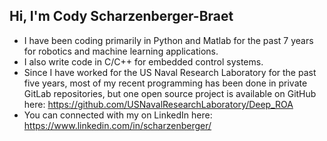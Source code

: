 ## Hi, I'm Cody Scharzenberger-Braet

- I have been coding primarily in Python and Matlab for the past 7 years for robotics and machine learning applications.
- I also write code in C/C++ for embedded control systems.
- Since I have worked for the US Naval Research Laboratory for the past five years, most of my recent programming has been done in private GitLab repositories, but one open source project is available on GitHub here: https://github.com/USNavalResearchLaboratory/Deep_ROA
- You can connected with my on LinkedIn here: https://www.linkedin.com/in/scharzenberger/

<!--
**Scharzenberger/Scharzenberger** is a ✨ _special_ ✨ repository because its `README.md` (this file) appears on your GitHub profile.

Here are some ideas to get you started:

- 🔭 I’m currently working on ...
- 🌱 I’m currently learning ...
- 👯 I’m looking to collaborate on ...
- 🤔 I’m looking for help with ...
- 💬 Ask me about ...
- 📫 How to reach me: ...
- 😄 Pronouns: ...
- ⚡ Fun fact: ...
-->
